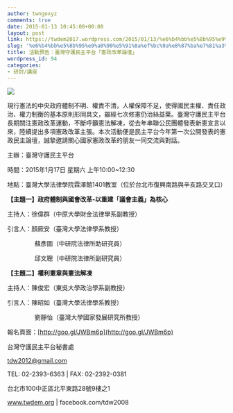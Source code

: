 ```yaml
---
author: twngoxyz
comments: true
date: 2015-01-13 10:45:00+00:00
layout: post
link: https://twdem2017.wordpress.com/2015/01/13/%e6%b4%bb%e5%8b%95%e9%a0%90%e5%91%8a%ef%bc%9a%e8%87%ba%e7%81%a3%e5%ae%88%e8%ad%b7%e6%b0%91%e4%b8%bb%e5%b9%b3%e5%8f%b0%e3%80%8c%e6%86%b2%e6%94%bf%e6%94%b9%e9%9d%a9%e8%ab%96%e5%a3%87%e3%80%8d/
slug: '%e6%b4%bb%e5%8b%95%e9%a0%90%e5%91%8a%ef%bc%9a%e8%87%ba%e7%81%a3%e5%ae%88%e8%ad%b7%e6%b0%91%e4%b8%bb%e5%b9%b3%e5%8f%b0%e3%80%8c%e6%86%b2%e6%94%bf%e6%94%b9%e9%9d%a9%e8%ab%96%e5%a3%87%e3%80%8d'
title: 活動預告：臺灣守護民主平台「憲政改革論壇」
wordpress_id: 94
categories:
- 研討/講座
---
```


[![](http://4.bp.blogspot.com/-G-3pK9cqQZo/VLT20MPDLpI/AAAAAAAAOQg/LlEntkz_GSs/s1600/%E8%9E%A2%E5%B9%95%E5%BF%AB%E7%85%A7%2B2015-01-13%2B%E4%B8%8A%E5%8D%8810.16.24.png)](http://4.bp.blogspot.com/-G-3pK9cqQZo/VLT20MPDLpI/AAAAAAAAOQg/LlEntkz_GSs/s1600/%E8%9E%A2%E5%B9%95%E5%BF%AB%E7%85%A7%2B2015-01-13%2B%E4%B8%8A%E5%8D%8810.16.24.png)

現行憲法的中央政府體制不明、權責不清，人權保障不足，使得國民主權、責任政治、權力制衡的基本原則形同具文，雖經七次修憲仍治絲益棻。臺灣守護民主平台長期關注憲政改革運動，不斷呼籲憲法解凍，從去年串聯公民團體發表新憲宣言以來，陸續提出多項憲政改革主張。本次活動便是民主平台今年第一次公開發表的憲政民主論壇，誠摯邀請關心國家憲政改革的朋友一同交流與對話。

  


主辦：臺灣守護民主平台

時間：2015年1月17日 星期六 上午10:00~12:30

地點：臺灣大學法律學院霖澤館1401教室（位於台北市復興南路與辛亥路交叉口）

  


**【主題一】政府體制與國會改革-以重建「議會主義」為核心**

主持人：徐偉群（中原大學財金法律學系副教授）

引言人：顏厥安（臺灣大學法律學系教授）

                蘇彥圖（中研院法律所助研究員）

                邱文聰（中研院法律所副研究員）

  


**【主題二】權利憲章與憲法解凍**

主持人：陳俊宏（東吳大學政治學系副教授）

引言人：陳昭如（臺灣大學法律學系教授）

                劉靜怡（臺灣大學國家發展研究所教授）

  


報名頁面：[http://goo.gl/JWBm6p](http://goo.gl/JWBm6p)

  


  


台灣守護民主平台秘書處

tdw2012@gmail.com

TEL: 02-2393-6363 | FAX: 02-2392-0381

台北市100中正區北平東路28號9樓之1

www.twdem.org | facebook.com/tdw2008
